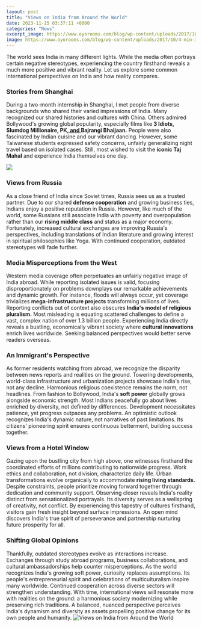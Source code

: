 ```yaml
---
layout: post
title: "Views on India from Around the World"
date: 2023-11-15 03:37:11 +0000
categories: "News"
excerpt_image: https://www.oyorooms.com/blog/wp-content/uploads/2017/10/4-min-3.jpg
image: https://www.oyorooms.com/blog/wp-content/uploads/2017/10/4-min-3.jpg
---
```


The world sees India in many different lights. While the media often portrays certain negative stereotypes, experiencing the country firsthand reveals a much more positive and vibrant reality. Let us explore some common international perspectives on India and how reality compares.
### Stories from Shanghai
During a two-month internship in Shanghai, I met people from diverse backgrounds who shared their varied impressions of India. Many recognized our shared histories and cultures with China. Others admired Bollywood's growing global popularity, especially films like **3 Idiots, Slumdog Millionaire, PK,[ and ](https://store.fi.io.vn/collection/chihuahua-lover)Bajrangi Bhaijaan.** People were also fascinated by Indian cuisine and our vibrant dancing. However, some Taiwanese students expressed safety concerns, unfairly generalizing night travel based on isolated cases. Still, most wished to visit the **iconic Taj Mahal** and experience India themselves one day. 

![](http://www.onthegotours.com/blog/wp-content/uploads/2012/07/tajmahalwhite.jpg)
### Views from Russia
As a close friend of India since Soviet times, Russia sees us as a trusted partner. Due to our shared **defense cooperation** and growing business ties, Indians enjoy a positive reputation in Russia. However, like much of the world, some Russians still associate India with poverty and overpopulation rather than our **rising middle class** and status as a major economy. Fortunately, increased cultural exchanges are improving Russia's perspectives, including translations of Indian literature and growing interest in spiritual philosophies like Yoga. With continued cooperation, outdated stereotypes will fade further.
### Media Misperceptions from the West  
Western media coverage often perpetuates an unfairly negative image of India abroad. While reporting isolated issues is valid, focusing disproportionately on problems downplays our remarkable achievements and dynamic growth. For instance, floods will always occur, yet coverage trivializes **mega-infrastructure projects** transforming millions of lives. Reporting conflicts out of context also obscures **India's model of religious pluralism.** Most misleading is equating scattered challenges to define a vast, complex nation of over 1.3 billion people. Experiencing India directly reveals a bustling, economically vibrant society where **cultural innovations** enrich lives worldwide. Seeking balanced perspectives would better serve readers overseas.
### An Immigrant's Perspective 
As former residents watching from abroad, we recognize the disparity between news reports and realities on the ground. Towering developments, world-class infrastructure and urbanization projects showcase India's rise, not any decline. Harmonious religious coexistence remains the norm, not headlines. From fashion to Bollywood, India's **soft power** globally grows alongside economic strength. Most Indians peacefully go about lives enriched by diversity, not defined by differences. Development necessitates patience, yet progress outpaces any problems. An optimistic outlook recognizes India's dynamic nature, not narratives of past limitations. Its citizens' pioneering spirit ensures continuous betterment, building success together.
### Views from a Hotel Window 
Gazing upon the bustling city from high above, one witnesses firsthand the coordinated efforts of millions contributing to nationwide progress. Work ethics and collaboration, not division, characterize daily life. Urban transformations evolve organically to accommodate **rising living standards.** Despite constraints, people prioritize moving forward together through dedication and community support. Observing closer reveals India's reality distinct from sensationalized portrayals. Its diversity serves as a wellspring of creativity, not conflict. By experiencing this tapestry of cultures firsthand, visitors gain fresh insight beyond surface impressions. An open mind discovers India's true spirit of perseverance and partnership nurturing future prosperity for all.
### Shifting Global Opinions  
Thankfully, outdated stereotypes evolve as interactions increase. Exchanges through study abroad programs, business collaborations, and cultural ambassadorships help counter misperceptions. As the world recognizes India's growing soft power, curiosity replaces assumptions. Its people's entrepreneurial spirit and celebrations of multiculturalism inspire many worldwide. Continued cooperation across diverse sectors will strengthen understanding. With time, international views will resonate more with realities on the ground: a harmonious society modernizing while preserving rich traditions. A balanced, nuanced perspective perceives India's dynamism and diversity as assets propelling positive change for its own people and humanity.
![Views on India from Around the World](https://www.oyorooms.com/blog/wp-content/uploads/2017/10/4-min-3.jpg)